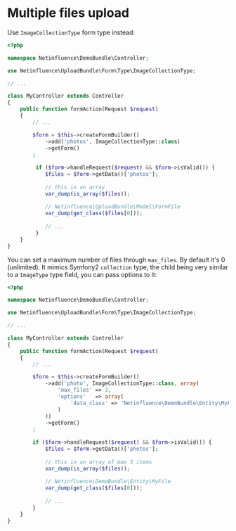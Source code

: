 # Multiple files upload

Use `ImageCollectionType` form type instead:

```php
<?php

namespace Netinfluence\DemoBundle\Controller;

use Netinfluence\UploadBundle\Form\Type\ImageCollectionType;

// ...

class MyController extends Controller
{
    public function formAction(Request $request)
    {
        // ...

        $form = $this->createFormBuilder()
            ->add('photos', ImageCollectionType::class)
            ->getForm()
        ;
        
         if ($form->handleRequest($request) && $form->isValid()) {
            $files = $form->getData()['photos'];
            
            // this in an array
            var_dump(is_array($files));
            
            // Netinfluence\UploadBundle\Model\FormFile
            var_dump(get_class($files[0]));
            
            // ...
         }
    }
}
```

You can set a maximum number of files through `max_files`. By default it's 0 (unlimited).
It mimics Symfony2 `collection` type, the child being very similar to a `ImageType` type field, you can pass options to it: 

```php
<?php

namespace Netinfluence\DemoBundle\Controller;

use Netinfluence\UploadBundle\Form\Type\ImageCollectionType;

// ...

class MyController extends Controller
{
    public function formAction(Request $request)
    {
        // ...

        $form = $this->createFormBuilder()
            ->add('photo', ImageCollectionType::class, array(
                'max_files' => 3,
                'options'   => array(
                    'data_class' => 'Netinfluence\DemoBundle\Entity\MyFile'
                )
            ))
            ->getForm()
        ;
        
        if ($form->handleRequest($request) && $form->isValid()) {
            $files = $form->getData()['photos'];
        
            // this in an array of max 3 items
            var_dump(is_array($files));
        
            // Netinfluence\DemoBundle\Entity\MyFile
            var_dump(get_class($files[0]));
        
            // ...
        }
    }
}
```
